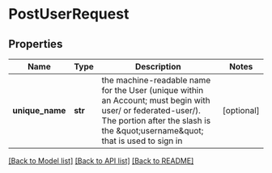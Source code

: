 # PostUserRequest

## Properties
Name | Type | Description | Notes
------------ | ------------- | ------------- | -------------
**unique_name** | **str** | the machine-readable name for the User (unique within an Account; must begin with user/ or federated-user/). The portion after the slash is the \&quot;username\&quot; that is used to sign in | [optional] 

[[Back to Model list]](../README.md#documentation-for-models) [[Back to API list]](../README.md#documentation-for-api-endpoints) [[Back to README]](../README.md)

